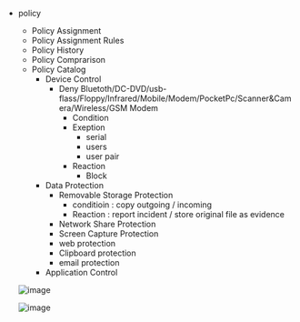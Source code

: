 
- policy
    * Policy Assignment
    * Policy Assignment Rules
    * Policy History
    * Policy Comprarison
    * Policy Catalog
        + Device Control
           * Deny Bluetoth/DC-DVD/usb-flass/Floppy/Infrared/Mobile/Modem/PocketPc/Scanner&Camera/Wireless/GSM Modem
              - Condition
              - Exeption
                 * serial 
                 * users
                 * user pair
              - Reaction
                 * Block
        + Data Protection
           * Removable Storage Protection
              - conditioin : copy outgoing / incoming
              - Reaction : report incident / store original file as evidence
           * Network Share Protection
           * Screen Capture Protection
           * web protection
           * Clipboard protection
           * email protection
        + Application Control
   
   ![image](https://github.com/user-attachments/assets/08d6ca24-bfb5-4352-b7c6-64374766d877)

   ![image](https://github.com/user-attachments/assets/04370ca3-5b21-4a8e-ab3e-95d3030eef09)


